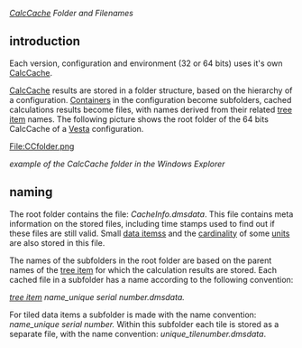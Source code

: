 *[CalcCache](CalcCache "wikilink") Folder and Filenames*

## introduction

Each version, configuration and environment (32 or 64 bits) uses it's
own [CalcCache](CalcCache "wikilink").

[CalcCache](CalcCache "wikilink") results are stored in a folder
structure, based on the hierarchy of a configuration.
[Containers](container "wikilink") in the configuration become
subfolders, cached calculations results become files, with names derived
from their related [tree item](tree_item "wikilink") names. The
following picture shows the root folder of the 64 bits CalcCache of a
[Vesta](Vesta "wikilink") configuration.

[<File:CCfolder.png>](File:CCfolder.png "wikilink")

*example of the CalcCache folder in the Windows Explorer*

## naming

The root folder contains the file: *CacheInfo.dmsdata*. This file
contains meta information on the stored files, including time stamps
used to find out if these files are still valid. Small [data
itemss](data_item "wikilink") and the
[cardinality](cardinality "wikilink") of some [units](unit "wikilink")
are also stored in this file.

The names of the subfolders in the root folder are based on the parent
names of the [tree item](tree_item "wikilink") for which the
calculation results are stored. Each cached file in a subfolder has a
name according to the following convention:

*[tree item](tree_item "wikilink") name_unique serial number.dmsdata.*

For tiled data items a subfolder is made with the name convention:
*name_unique serial number.* Within this subfolder each tile is stored
as a separate file, with the name convention:
*unique_tilenumber.dmsdata*.